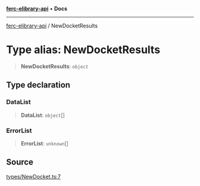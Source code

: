 [**ferc-elibrary-api**](../README.md) • **Docs**

***

[ferc-elibrary-api](../globals.md) / NewDocketResults

# Type alias: NewDocketResults

> **NewDocketResults**: `object`

## Type declaration

### DataList

> **DataList**: `object`[]

### ErrorList

> **ErrorList**: `unknown`[]

## Source

[types/NewDocket.ts:7](https://github.com/4very/ferc-elibrary-api/blob/26cf3a80a2b0f4f142a63a2fbb278e16f26a1d37/src/types/NewDocket.ts#L7)
